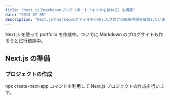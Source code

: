 ```yaml
---
title: "Next.jsでmarkdownブログ（ポートフォリオも兼ねる）を構築"
date: "2023-07-05"
description: "Next.jsでmarkdownファイルを利用したブログの構築手順を解説しています。"
---
```


Next.js を使って portfolio を作成中。ついでに Markdown のブログサイトも作ろうと試行錯誤中。

## Next.js の準備

### プロジェクトの作成

npx create-next-app コマンドを利用して Next.js プロジェクトの作成を行います。
